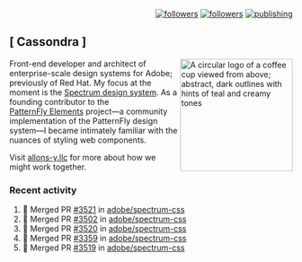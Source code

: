 <p align="right"><a rel="me" href="https://front-end.social/@castastrophe">
    <img alt="followers" title="Follow me on Mastodon" src="https://img.shields.io/mastodon/follow/109297102751309835?domain=https%3A%2F%2Ffront-end.social&label=Follow&logo=mastodon&logoColor=white&style=for-the-badge&labelColor=008080&color=006969"/></a>
  <a href="https://codepen.io/castastrophe/">
    <img alt="followers" title="Follow me on CodePen" src="https://img.shields.io/badge/23-1?color=640464&labelColor=7c007c&style=for-the-badge&logo=codepen&label=Follow"/></a>
<a href="https://castastrophe.medium.com/">
    <img alt="publishing" title="View articles on Medium" src="https://img.shields.io/badge/107-1?color=666&labelColor=444&label=subscribe&logo=medium&logoColor=white&style=for-the-badge"/></a>
</p>

## [&nbsp;Cassondra&nbsp;]

<img align="right" src="https://github-production-user-asset-6210df.s3.amazonaws.com/1840295/253016758-ba468774-1cd3-42c2-8f43-947b5eeb5edf.png" height="200" alt="A circular logo of a coffee cup viewed from above; abstract, dark outlines with hints of teal and creamy tones">

Front-end developer and architect of enterprise-scale design systems for Adobe; previously of Red Hat. My focus at the moment is the [Spectrum design system](https://github.com/adobe/spectrum-css). As a founding contributor to the [PatternFly&nbsp;Elements](https://github.com/patternfly/patternfly-elements) project&mdash;a community implementation of the PatternFly design system&mdash;I became intimately familiar with the nuances of styling web components.

Visit [allons-y.llc](http://allons-y.llc/) for more about how we might work together.

### Recent activity

<!--START_SECTION:activity-->
1. 🎉 Merged PR [#3521](https://github.com/adobe/spectrum-css/pull/3521) in [adobe/spectrum-css](https://github.com/adobe/spectrum-css)
2. 🎉 Merged PR [#3502](https://github.com/adobe/spectrum-css/pull/3502) in [adobe/spectrum-css](https://github.com/adobe/spectrum-css)
3. 🎉 Merged PR [#3520](https://github.com/adobe/spectrum-css/pull/3520) in [adobe/spectrum-css](https://github.com/adobe/spectrum-css)
4. 🎉 Merged PR [#3359](https://github.com/adobe/spectrum-css/pull/3359) in [adobe/spectrum-css](https://github.com/adobe/spectrum-css)
5. 🎉 Merged PR [#3519](https://github.com/adobe/spectrum-css/pull/3519) in [adobe/spectrum-css](https://github.com/adobe/spectrum-css)
<!--END_SECTION:activity-->
